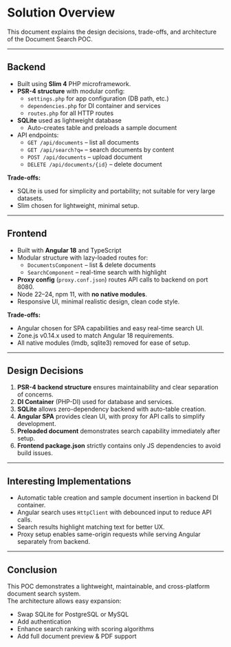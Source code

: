 # Solution Overview

This document explains the design decisions, trade-offs, and architecture of the Document Search POC.

---

## **Backend**

- Built using **Slim 4** PHP microframework.
- **PSR-4 structure** with modular config:
  - `settings.php` for app configuration (DB path, etc.)
  - `dependencies.php` for DI container and services
  - `routes.php` for all HTTP routes
- **SQLite** used as lightweight database
  - Auto-creates table and preloads a sample document
- API endpoints:
  - `GET /api/documents` – list all documents
  - `GET /api/search?q=` – search documents by content
  - `POST /api/documents` – upload document
  - `DELETE /api/documents/{id}` – delete document

**Trade-offs:**
- SQLite is used for simplicity and portability; not suitable for very large datasets.
- Slim chosen for lightweight, minimal setup.

---

## **Frontend**

- Built with **Angular 18** and TypeScript
- Modular structure with lazy-loaded routes for:
  - `DocumentsComponent` – list & delete documents
  - `SearchComponent` – real-time search with highlight
- **Proxy config** (`proxy.conf.json`) routes API calls to backend on port 8080.
- Node 22–24, npm 11, with **no native modules**.
- Responsive UI, minimal realistic design, clean code style.

**Trade-offs:**
- Angular chosen for SPA capabilities and easy real-time search UI.
- Zone.js v0.14.x used to match Angular 18 requirements.
- All native modules (lmdb, sqlite3) removed for ease of setup.

---

## **Design Decisions**

1. **PSR-4 backend structure** ensures maintainability and clear separation of concerns.
2. **DI Container** (PHP-DI) used for database and services.
3. **SQLite** allows zero-dependency backend with auto-table creation.
4. **Angular SPA** provides clean UI, with proxy for API calls to simplify development.
5. **Preloaded document** demonstrates search capability immediately after setup.
6. **Frontend package.json** strictly contains only JS dependencies to avoid build issues.

---

## **Interesting Implementations**

- Automatic table creation and sample document insertion in backend DI container.
- Angular search uses `HttpClient` with debounced input to reduce API calls.
- Search results highlight matching text for better UX.
- Proxy setup enables same-origin requests while serving Angular separately from backend.

---

## **Conclusion**

This POC demonstrates a lightweight, maintainable, and cross-platform document search system.  
The architecture allows easy expansion:
- Swap SQLite for PostgreSQL or MySQL
- Add authentication
- Enhance search ranking with scoring algorithms
- Add full document preview & PDF support
